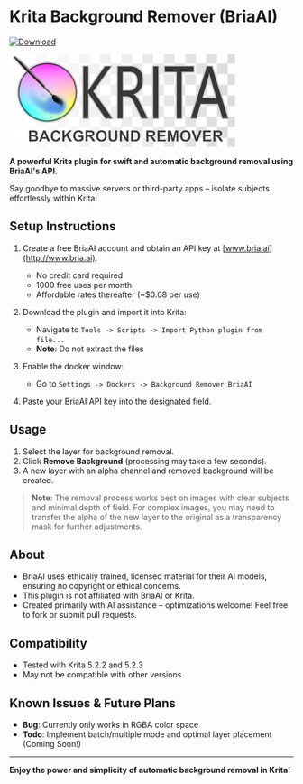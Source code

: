 # Krita Background Remover (BriaAI)

[![Download](https://img.shields.io/github/v/release/agoulddesign/krita-bg-remove-bria?style=for-the-badge&label=Download)](https://github.com/agoulddesign/krita-bg-remove-bria/releases/)

[![Krita Logo](https://raw.githubusercontent.com/agoulddesign/krita-bg-remove-bria/main/misc/krita05.png)](https://krita.org)

**A powerful Krita plugin for swift and automatic background removal using BriaAI's API.**

Say goodbye to massive servers or third-party apps – isolate subjects effortlessly within Krita!

## Setup Instructions

1. Create a free BriaAI account and obtain an API key at [www.bria.ai](http://www.bria.ai).
   - No credit card required
   - 1000 free uses per month
   - Affordable rates thereafter (~$0.08 per use)

2. Download the plugin and import it into Krita:
   - Navigate to `Tools -> Scripts -> Import Python plugin from file...`
   - **Note**: Do not extract the files

3. Enable the docker window:
   - Go to `Settings -> Dockers -> Background Remover BriaAI`

4. Paste your BriaAI API key into the designated field.

## Usage

1. Select the layer for background removal.
2. Click **Remove Background** (processing may take a few seconds).
3. A new layer with an alpha channel and removed background will be created.

> **Note**: The removal process works best on images with clear subjects and minimal depth of field. For complex images, you may need to transfer the alpha of the new layer to the original as a transparency mask for further adjustments.

## About

- BriaAI uses ethically trained, licensed material for their AI models, ensuring no copyright or ethical concerns.
- This plugin is not affiliated with BriaAI or Krita.
- Created primarily with AI assistance – optimizations welcome! Feel free to fork or submit pull requests.

## Compatibility

- Tested with Krita 5.2.2 and 5.2.3
- May not be compatible with other versions

## Known Issues & Future Plans

- **Bug**: Currently only works in RGBA color space
- **Todo**: Implement batch/multiple mode and optimal layer placement (Coming Soon!)

---

**Enjoy the power and simplicity of automatic background removal in Krita!**
